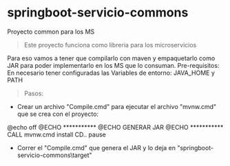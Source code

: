 # springboot-servicio-commons
Proyecto common para los MS

> Este proyecto funciona como libreria para los microservicios

Para eso vamos a tener que compilarlo con maven y empaquetarlo como JAR para poder implementarlo en los MS que lo consuman.
Pre-requisitos: 
En necesario tener configuradas las Variables de entorno: JAVA_HOME y PATH

> Pasos: 

- Crear un archivo "Compile.cmd" para ejecutar el archivo "mvnw.cmd" que se crea con el proyecto:

@echo off
@ECHO ***********
@ECHO GENERAR JAR
@ECHO ***********
CALL mvnw.cmd install
CD..
pause

- Correr el "Compile.cmd" que genera el JAR y lo deja en "springboot-servicio-commons\target"





